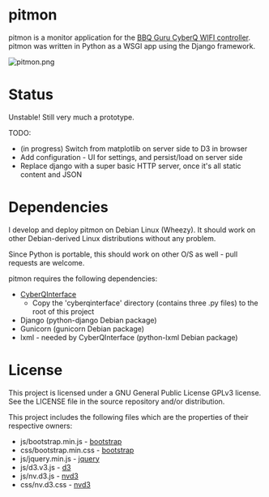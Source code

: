 pitmon
======

pitmon is a monitor application for the
[BBQ Guru CyberQ WIFI controller](http://www.thebbqguru.com).
pitmon was written in Python as a WSGI app using the Django framework.

![pitmon.png](https://raw.githubusercontent.com/scotte/pitmon/master/static/pitmon.png)

Status
======
Unstable! Still very much a prototype.

TODO:
* (in progress) Switch from matplotlib on server side to D3 in browser
* Add configuration - UI for settings, and persist/load on server side
* Replace django with a super basic HTTP server, once it's all static content and JSON

Dependencies
============

I develop and deploy pitmon on Debian Linux (Wheezy). It should work
on other Debian-derived Linux distributions without any problem.

Since Python is portable, this should work on other O/S as well - pull
requests are welcome.

pitmon requires the following dependencies:

* [CyberQInterface](https://github.com/thebrilliantidea/CyberQInterface)
    * Copy the 'cyberqinterface' directory (contains three .py files) to the root of this project
* Django (python-django Debian package)
* Gunicorn (gunicorn Debian package)
* lxml - needed by CyberQInterface (python-lxml Debian package)

License
=======

This project is licensed under a GNU General Public License GPLv3 license.
See the LICENSE file in the source repository and/or distribution.

This project includes the following files which are the properties of their
respective owners:

* js/bootstrap.min.js - [bootstrap](http://getbootstrap.com)
* css/bootstrap.min.css - [bootstrap](http://getbootstrap.com)
* js/jquery.min.js - [jquery](https://jquery.com)
* js/d3.v3.js - [d3](http://d3js.org)
* js/nv.d3.js - [nvd3](http://nvd3.org)
* css/nv.d3.css - [nvd3](http://nvd3.org)
